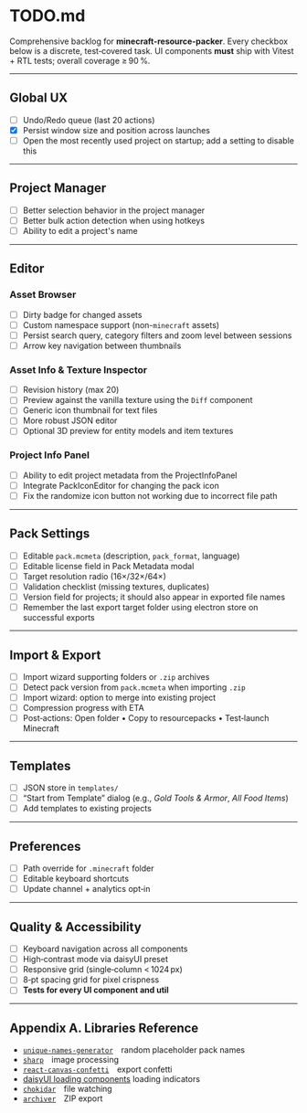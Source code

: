 # TODO.md

Comprehensive backlog for **minecraft-resource-packer**.
Every checkbox below is a discrete, test‑covered task.
UI components **must** ship with Vitest + RTL tests; overall coverage ≥ 90 %.

---

## Global UX

- [ ] Undo/Redo queue (last 20 actions)
- [x] Persist window size and position across launches
- [ ] Open the most recently used project on startup; add a setting to disable this

---

## Project Manager

- [ ] Better selection behavior in the project manager
- [ ] Better bulk action detection when using hotkeys
- [ ] Ability to edit a project's name

---

## Editor

### Asset Browser

- [ ] Dirty badge for changed assets
- [ ] Custom namespace support (non-`minecraft` assets)
- [ ] Persist search query, category filters and zoom level between sessions
- [ ] Arrow key navigation between thumbnails

### Asset Info & Texture Inspector

- [ ] Revision history (max 20)
- [ ] Preview against the vanilla texture using the `Diff` component
- [ ] Generic icon thumbnail for text files
- [ ] More robust JSON editor
- [ ] Optional 3D preview for entity models and item textures

### Project Info Panel

- [ ] Ability to edit project metadata from the ProjectInfoPanel
- [ ] Integrate PackIconEditor for changing the pack icon
- [ ] Fix the randomize icon button not working due to incorrect file path

---

## Pack Settings

- [ ] Editable `pack.mcmeta` (description, `pack_format`, language)
- [ ] Editable license field in Pack Metadata modal
- [ ] Target resolution radio (16×/32×/64×)
- [ ] Validation checklist (missing textures, duplicates)
- [ ] Version field for projects; it should also appear in exported file names
- [ ] Remember the last export target folder using electron store on successful exports

---

## Import & Export

- [ ] Import wizard supporting folders or `.zip` archives
- [ ] Detect pack version from `pack.mcmeta` when importing `.zip`
- [ ] Import wizard: option to merge into existing project
- [ ] Compression progress with ETA
- [ ] Post‑actions: Open folder • Copy to resourcepacks • Test‑launch Minecraft

---

## Templates

- [ ] JSON store in `templates/`
- [ ] “Start from Template” dialog (e.g., _Gold Tools & Armor_, _All Food Items_)
- [ ] Add templates to existing projects

---

## Preferences

- [ ] Path override for `.minecraft` folder
- [ ] Editable keyboard shortcuts
- [ ] Update channel + analytics opt‑in

---

## Quality & Accessibility

- [ ] Keyboard navigation across all components
- [ ] High‑contrast mode via daisyUI preset
- [ ] Responsive grid (single‑column < 1024 px)
- [ ] 8‑pt spacing grid for pixel crispness
- [ ] **Tests for every UI component and util**

---

## Appendix A. Libraries Reference

- [`unique-names-generator`](https://www.npmjs.com/package/unique-names-generator) random placeholder pack names
- [`sharp`](https://www.npmjs.com/package/sharp) image processing
- [`react-canvas-confetti`](https://www.npmjs.com/package/react-canvas-confetti) export confetti
- [daisyUI loading components](https://daisyui.com/components/loading/) loading indicators
- [`chokidar`](https://www.npmjs.com/package/chokidar) file watching
- [`archiver`](https://www.npmjs.com/package/archiver) ZIP export
